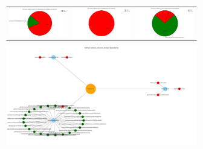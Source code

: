 <table>
  <td><img src="graphs/pie_charts/aws_actions_configure_aws_credentials_pie_chart.png" width="300"/></td>
  <td><img src="graphs/pie_charts/ruby_setup_ruby_pie_chart.png" width="300"/></td>
  <td><img src="graphs/pie_charts/actions_checkout_pie_chart.png" width="300"/></td>
</tr>
</table>





![network_graph.png](graphs/network_graph.png)


